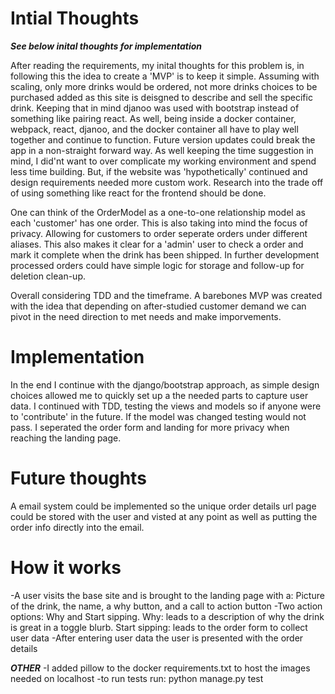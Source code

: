 # Intial Thoughts

***See below inital thoughts for implementation***

After reading the requirements, my inital thoughts for this problem is, in following this the idea to create a 'MVP' is to keep it simple. Assuming with scaling, only more drinks would be ordered, not more drinks choices to be purchased added as this site is deisgned to describe and sell the specific drink. Keeping that in mind djanoo was used with bootstrap instead of something like pairing react. As well, being inside a docker container, webpack, react, djanoo, and the docker container all have to play well together and continue to function. Future version updates could break the app in a non-straight forward way. As well keeping the time suggestion in mind, I did'nt want to over complicate my working environment and spend less time building. But, if the website was 'hypothetically' continued and design requirements needed more custom work. Research into the trade off of using something like react for the frontend should be done.

One can think of the OrderModel as a one-to-one relationship model as each 'customer' has one order. This is also taking into mind the focus of privacy. Allowing for customers to order seperate orders under different aliases. This also makes it clear for a 'admin' user to check a order and mark it complete when the drink has been shipped. In further development processed orders could have simple logic for storage and follow-up for deletion clean-up.

Overall considering TDD and the timeframe. A barebones MVP was created with the idea that depending on after-studied customer demand we can pivot in the need direction to met needs and make imporvements.

# Implementation

In the end I continue with the django/bootstrap approach, as simple design choices allowed me to quickly set up a the needed parts to capture user data. I continued with TDD, testing the views and models so if anyone were to 'contribute' in the future. If the model was changed testing would not pass. I seperated the order form and landing for more privacy when reaching the landing page.

# Future thoughts

A email system could be implemented so the unique order details url page could be stored with the user and visted at any point as well as putting the order info directly into the email.

# How it works

-A user visits the base site and is brought to the landing page with a: Picture of the drink, the name, a why button, and a call to action button
-Two action options: Why and Start sipping. Why: leads to a description of why the drink is great in a toggle blurb. Start sipping: leads to the order form to collect user data
-After entering user data the user is presented with the order details

***OTHER***
-I added pillow to the docker requirements.txt to host the images needed on localhost
-to run tests run: python manage.py test